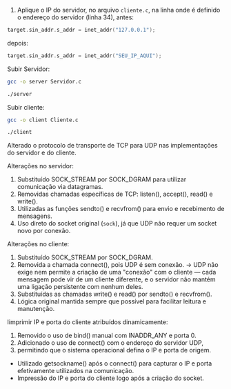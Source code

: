 1. Aplique o IP do servidor, no arquivo `cliente.c`, na linha onde é definido o endereço do servidor (linha 34),
antes:
```c
target.sin_addr.s_addr = inet_addr("127.0.0.1");
```
depois:
```c
target.sin_addr.s_addr = inet_addr("SEU_IP_AQUI");
```

Subir Servidor:
```bash
gcc -o server Servidor.c

./server
```

Subir cliente:
```bash
gcc -o client Cliente.c

./client
```

Alterado o protocolo de transporte de TCP para UDP nas implementações do servidor e do cliente.

Alterações no servidor:
1. Substituído SOCK_STREAM por SOCK_DGRAM para utilizar comunicação via datagramas.
2. Removidas chamadas específicas de TCP: listen(), accept(), read() e write().
3. Utilizadas as funções sendto() e recvfrom() para envio e recebimento de mensagens.
4. Uso direto do socket original (`sock`), já que UDP não requer um socket novo por conexão.

Alterações no cliente:
1. Substituído SOCK_STREAM por SOCK_DGRAM.
2. Removida a chamada connect(), pois UDP é sem conexão. -> UDP não exige nem permite a criação de uma "conexão" com o cliente —
cada mensagem pode vir de um cliente diferente, e o servidor não mantém uma ligação persistente com nenhum deles.
3. Substituídas as chamadas write() e read() por sendto() e recvfrom().
4. Lógica original mantida sempre que possível para facilitar leitura e manutenção.

Iimprimir IP e porta do cliente atribuídos dinamicamente:
1. Removido o uso de bind() manual com INADDR_ANY e porta 0. 
2. Adicionado o uso de connect() com o endereço do servidor UDP,
3. permitindo que o sistema operacional defina o IP e porta de origem.
- Utilizado getsockname() após o connect() para capturar o IP e porta efetivamente utilizados na comunicação.
- Impressão do IP e porta do cliente logo após a criação do socket.
